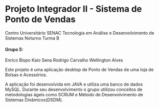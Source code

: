# Projeto Integrador II - Sistema de Ponto de Vendas
Centro Universitário SENAC
Tecnologia em Análise e Desenvolvimento de Sistemas
Noturno Turma B 

#### Grupo 5: 
Enrico Bispo
Kaio Sena
Rodrigo Carvalho
Wellington Alves

Este projeto é uma aplicação desktop de Ponto de Vendas de uma loja de Bolsas e Acessórios.

A aplicação foi desenvolvida em JAVA e utiliza uma banco de dados MySQL. Durante seu desenvolvimento o grupo utilizou conceitos de metodologias ágeis como SCRUM e Método de Desenvolvimento de Sistemas Dinâmicos(DSDM).
